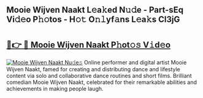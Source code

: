 ## Mooie Wijven Naakt L𝚎a𝚔ed N𝚞𝚍e - Part-sEq Vi𝚍𝚎o P𝚑𝚘tos - H𝚘𝚝 O𝚗𝚕yf𝚊ns L𝚎a𝚔s Cl3jG

# <h2><a href="http://kf9jhv.oniu.top/?m=Mooie+Wijven+Naakt">🔗👉 🔴 Mooie Wijven Naakt P𝚑ot𝚘𝚜 V𝚒d𝚎o</a></h2>

[![Mooie Wijven Naakt Nu𝚍e𝚜](https://i.imgur.com/0qMVB7G.gif)](http://kf9jhv.oniu.top/?m=Mooie+Wijven+Naakt)
Online performer and digital artist Mooie Wijven Naakt, famed for creating and distributing dance and lifestyle content via solo and collaborative dance routines and short films. Brilliant comedian Mooie Wijven Naakt, celebrated for their remarkable abilities and achievements in making people laugh.  
